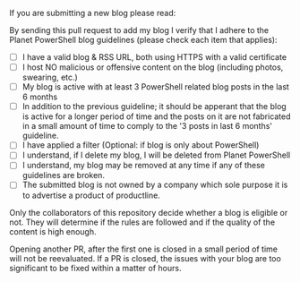 If you are submitting a new blog please read:

By sending this pull request to add my blog I verify that I adhere to the Planet PowerShell blog guidelines (please check each item that applies):

- [ ] I have a valid blog & RSS URL, both using HTTPS with a valid certificate
- [ ] I host NO malicious or offensive content on the blog (including photos, swearing, etc.)
- [ ] My blog is active with at least 3 PowerShell related blog posts in the last 6 months
- [ ] In addition to the previous guideline; it should be apperant that the blog is active for a longer period of time and the posts on it are not fabricated in a small amount of time to comply to the '3 posts in last 6 months' guideline.
- [ ] I have applied a filter (Optional: if blog is only about PowerShell)
- [ ] I understand, if I delete my blog, I will be deleted from Planet PowerShell
- [ ] I understand, my blog may be removed at any time if any of these guidelines are broken.
- [ ] The submitted blog is not owned by a company which sole purpose it is to advertise a product of productline.

Only the collaborators of this repository decide whether a blog is eligible or not. They will determine if the rules are followed and if the quality of the content is high enough. 

Opening another PR, after the first one is closed in a small period of time will not be reevaluated. If a PR is closed, the issues with your blog are too significant to be fixed within a matter of hours.
